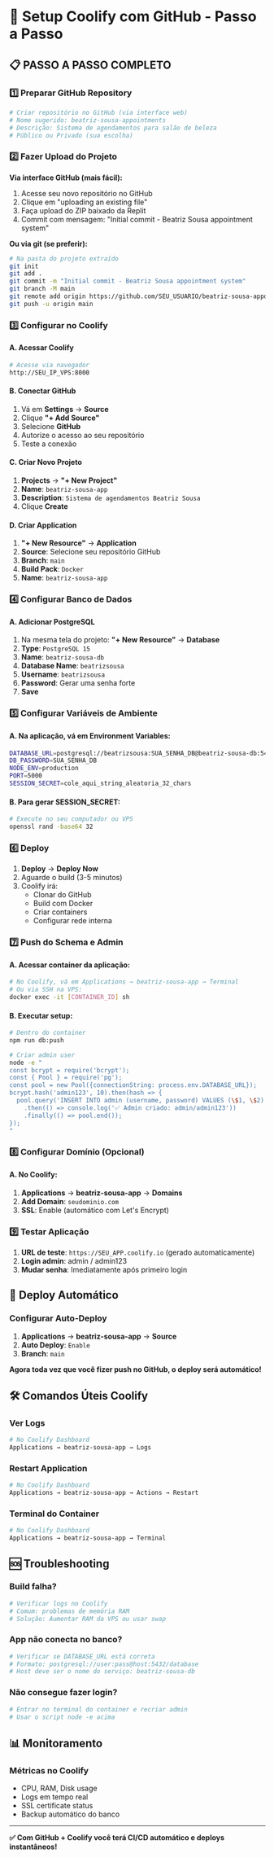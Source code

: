 # 🚀 Setup Coolify com GitHub - Passo a Passo

## 📋 PASSO A PASSO COMPLETO

### 1️⃣ Preparar GitHub Repository

```bash
# Criar repositório no GitHub (via interface web)
# Nome sugerido: beatriz-sousa-appointments
# Descrição: Sistema de agendamentos para salão de beleza
# Público ou Privado (sua escolha)
```

### 2️⃣ Fazer Upload do Projeto

**Via interface GitHub (mais fácil):**
1. Acesse seu novo repositório no GitHub
2. Clique em "uploading an existing file"
3. Faça upload do ZIP baixado da Replit
4. Commit com mensagem: "Initial commit - Beatriz Sousa appointment system"

**Ou via git (se preferir):**
```bash
# Na pasta do projeto extraído
git init
git add .
git commit -m "Initial commit - Beatriz Sousa appointment system"
git branch -M main
git remote add origin https://github.com/SEU_USUARIO/beatriz-sousa-appointments.git
git push -u origin main
```

### 3️⃣ Configurar no Coolify

#### A. Acessar Coolify
```bash
# Acesse via navegador
http://SEU_IP_VPS:8000
```

#### B. Conectar GitHub
1. Vá em **Settings** → **Source**
2. Clique **"+ Add Source"**
3. Selecione **GitHub**
4. Autorize o acesso ao seu repositório
5. Teste a conexão

#### C. Criar Novo Projeto
1. **Projects** → **"+ New Project"**
2. **Name**: `beatriz-sousa-app`
3. **Description**: `Sistema de agendamentos Beatriz Sousa`
4. Clique **Create**

#### D. Criar Application
1. **"+ New Resource"** → **Application**
2. **Source**: Selecione seu repositório GitHub
3. **Branch**: `main`
4. **Build Pack**: `Docker`
5. **Name**: `beatriz-sousa-app`

### 4️⃣ Configurar Banco de Dados

#### A. Adicionar PostgreSQL
1. Na mesma tela do projeto: **"+ New Resource"** → **Database**
2. **Type**: `PostgreSQL 15`
3. **Name**: `beatriz-sousa-db`
4. **Database Name**: `beatrizsousa`
5. **Username**: `beatrizsousa`
6. **Password**: Gerar uma senha forte
7. **Save**

### 5️⃣ Configurar Variáveis de Ambiente

#### A. Na aplicação, vá em **Environment Variables**:
```bash
DATABASE_URL=postgresql://beatrizsousa:SUA_SENHA_DB@beatriz-sousa-db:5432/beatrizsousa
DB_PASSWORD=SUA_SENHA_DB
NODE_ENV=production
PORT=5000
SESSION_SECRET=cole_aqui_string_aleatoria_32_chars
```

#### B. Para gerar SESSION_SECRET:
```bash
# Execute no seu computador ou VPS
openssl rand -base64 32
```

### 6️⃣ Deploy

1. **Deploy** → **Deploy Now**
2. Aguarde o build (3-5 minutos)
3. Coolify irá:
   - Clonar do GitHub
   - Build com Docker
   - Criar containers
   - Configurar rede interna

### 7️⃣ Push do Schema e Admin

#### A. Acessar container da aplicação:
```bash
# No Coolify, vá em Applications → beatriz-sousa-app → Terminal
# Ou via SSH na VPS:
docker exec -it [CONTAINER_ID] sh
```

#### B. Executar setup:
```bash
# Dentro do container
npm run db:push

# Criar admin user
node -e "
const bcrypt = require('bcrypt');
const { Pool } = require('pg');
const pool = new Pool({connectionString: process.env.DATABASE_URL});
bcrypt.hash('admin123', 10).then(hash => {
  pool.query('INSERT INTO admin (username, password) VALUES (\$1, \$2) ON CONFLICT (username) DO UPDATE SET password = \$2', ['admin', hash])
    .then(() => console.log('✅ Admin criado: admin/admin123'))
    .finally(() => pool.end());
});
"
```

### 8️⃣ Configurar Domínio (Opcional)

#### A. No Coolify:
1. **Applications** → **beatriz-sousa-app** → **Domains**
2. **Add Domain**: `seudominio.com`
3. **SSL**: Enable (automático com Let's Encrypt)

### 9️⃣ Testar Aplicação

1. **URL de teste**: `https://SEU_APP.coolify.io` (gerado automaticamente)
2. **Login admin**: admin / admin123
3. **Mudar senha**: Imediatamente após primeiro login

## 🔄 Deploy Automático

### Configurar Auto-Deploy
1. **Applications** → **beatriz-sousa-app** → **Source**
2. **Auto Deploy**: `Enable`
3. **Branch**: `main`

**Agora toda vez que você fizer push no GitHub, o deploy será automático!**

## 🛠️ Comandos Úteis Coolify

### Ver Logs
```bash
# No Coolify Dashboard
Applications → beatriz-sousa-app → Logs
```

### Restart Application
```bash
# No Coolify Dashboard  
Applications → beatriz-sousa-app → Actions → Restart
```

### Terminal do Container
```bash
# No Coolify Dashboard
Applications → beatriz-sousa-app → Terminal
```

## 🆘 Troubleshooting

### Build falha?
```bash
# Verificar logs no Coolify
# Comum: problemas de memória RAM
# Solução: Aumentar RAM da VPS ou usar swap
```

### App não conecta no banco?
```bash
# Verificar se DATABASE_URL está correta
# Formato: postgresql://user:pass@host:5432/database
# Host deve ser o nome do serviço: beatriz-sousa-db
```

### Não consegue fazer login?
```bash
# Entrar no terminal do container e recriar admin
# Usar o script node -e acima
```

## 📊 Monitoramento

### Métricas no Coolify
- CPU, RAM, Disk usage
- Logs em tempo real  
- SSL certificate status
- Backup automático do banco

---
**✅ Com GitHub + Coolify você terá CI/CD automático e deploys instantâneos!**